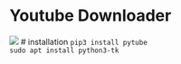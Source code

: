 # Youtube Downloader
<img src='https://i.ibb.co/tXCWSFm/youtube-downloader.png'/>
# installation
<code>pip3 install pytube</code>
<br/>
<code>sudo apt install python3-tk</code>
